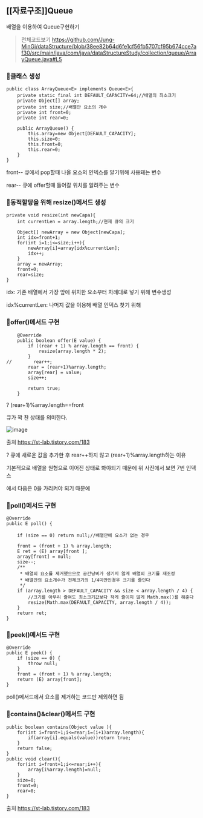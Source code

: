 <h2>[[자료구조]]Queue</h2>
배열을 이용하여 Queue구현하기

> 전체코드보기
https://github.com/Jung-MinGi/dataStructure/blob/38ee82b64d6fe1cf56fb5707cf95b674cce7af30/src/main/java/com/java/dataStructureStudy/collection/queue/ArrayQueue.java#L5

<h3>🧐클래스 생성</h3>

```
public class ArrayQueue<E> implements Queue<E>{
    private static final int DEFAULT_CAPACITY=64;//배열의 최소크기
    private Object[] array;
    private int size;//배열안 요소의 개수
    private int front=0;
    private int rear=0;

    public ArrayQueue() {
        this.array=new Object[DEFAULT_CAPACITY];
        this.size=0;
        this.front=0;
        this.rear=0;
    }
}
```
front-- 큐에서 pop할때 나올 요소의 인덱스를 알기위해 사용돼는 변수

rear-- 큐에 offer할때 들어갈 위치를 알려주는 변수

<h3>🧐동적할당을 위해 resize()메서드 생성</h3>

```
private void resize(int newCapa){
    int currentLen = array.length;//현재 큐의 크기

    Object[] newArray = new Object[newCapa];
    int idx=front+1;
    for(int i=1;i<=size;i++){
        newArray[i]=array[idx%currentLen];
        idx++;
    }
    array = newArray;
    front=0;
    rear=size;
}
```
idx: 기존 배열에서 가장 앞에 위치한 요소부터 차례대로 넣기 위해 변수생성

idx%currentLen: 나머지 값을 이용해 배열 인덱스 찾기 위해

<h3>🧐offer()메서드 구현</h3>

```
    @Override
    public boolean offer(E value) {
        if ((rear + 1) % array.length == front) {
            resize(array.length * 2);
        }
//        rear++;
        rear = (rear+1)%array.length;
        array[rear] = value;
        size++;
        
        return true;
    }
```
? (rear+1)%array.length==front

큐가 꽉 찬 상태를 의미한다.

![image](https://github.com/Jung-MinGi/dataStructure/assets/118701129/e37f65e3-51fd-4086-8856-f9d88d656345)


출처 https://st-lab.tistory.com/183

? 큐에 새로운 값을 추가한 후 rear++하지 않고 (rear+1)%array.length하는 이유 

기본적으로 배열을 원형으로 이어진 상태로 봐야되기 때문에 위 사진에서 보면 7번 인덱스

에서 다음은 0을 가리켜야 되기 때문에 

<h3>🧐poll()메서드 구현</h3>

```
@Override
public E poll() {

    if (size == 0) return null;//배열안에 요소가 없는 경우

    front = (front + 1) % array.length;
    E ret = (E) array[front ];
    array[front] = null;
    size--;
    /**
     * 배열의 요소를 제거했으므로 공간낭비가 생기지 않게 배열의 크기를 재조정
     * 배열안의 요소개수가 전체크기의 1/4미만인경우 크기를 줄인다
     */
    if (array.length > DEFAULT_CAPACITY && size < array.length / 4) {
        //크기를 아무리 줄여도 최소크기값보다 작게 줄이지 않게 Math.max()를 해준다
        resize(Math.max(DEFAULT_CAPACITY, array.length / 4));
    }
    return ret;
}
```
<h3>🧐peek()메서드 구현</h3>

```
@Override
public E peek() {
    if (size == 0) {
        throw null;
    }
    front = (front + 1) % array.length;
    return (E) array[front];
}
```
poll()메서드에서 요소를 제거하는 코드만 제외하면 됨

<h3>🧐contains()&clear()메서드 구현</h3>

```
public boolean contains(Object value ){
    for(int i=front+1;i<=rear;i=(i+1)array.length){
        if(array[i].equals(value))return true;
    }
    return false;
}
public void clear(){
    for(int i=front+1;i<=rear;i++){
        array[i%array.length]=null;
    }
    size=0;
    front=0;
    rear=0;
}
```


출처 https://st-lab.tistory.com/183
